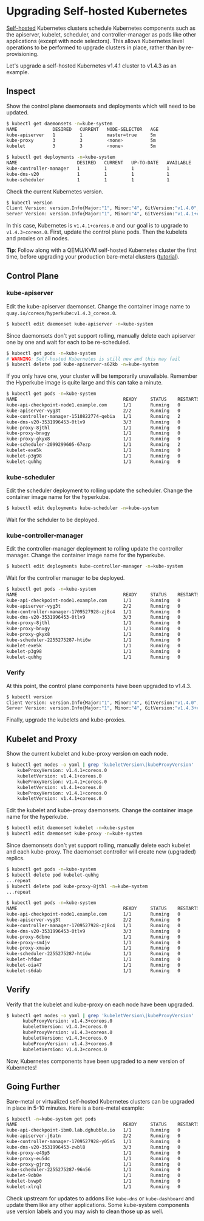 
# Upgrading Self-hosted Kubernetes

[Self-hosted](bootkube.md) Kubernetes clusters schedule Kubernetes components such as the apiserver, kubelet, scheduler, and controller-manager as pods like other applications (except with node selectors). This allows Kubernetes level operations to be performed to upgrade clusters in place, rather than by re-provisioning.

Let's upgrade a self-hosted Kubernetes v1.4.1 cluster to v1.4.3 as an example.

## Inspect

Show the control plane daemonsets and deployments which will need to be updated.

```sh
$ kubectl get daemonsets -n=kube-system
NAME             DESIRED   CURRENT   NODE-SELECTOR   AGE
kube-apiserver   1         1         master=true     5m
kube-proxy       3         3         <none>          5m
kubelet          3         3         <none>          5m

$ kubectl get deployments -n=kube-system
NAME                      DESIRED   CURRENT   UP-TO-DATE   AVAILABLE   AGE
kube-controller-manager   1         1         1            1           5m
kube-dns-v20              1         1         1            1           5m
kube-scheduler            1         1         1            1           5m
```

Check the current Kubernetes version.

```sh
$ kubectl version
Client Version: version.Info{Major:"1", Minor:"4", GitVersion:"v1.4.0", GitCommit:"a16c0a7f71a6f93c7e0f222d961f4675cd97a46b", GitTreeState:"clean", BuildDate:"2016-09-26T18:16:57Z", GoVersion:"go1.6.3", Compiler:"gc", Platform:"linux/amd64"}
Server Version: version.Info{Major:"1", Minor:"4", GitVersion:"v1.4.1+coreos.0", GitCommit:"b7a02f46b972c5211e5c04fdb1d5b86ac16c00eb", GitTreeState:"clean", BuildDate:"2016-10-11T20:13:55Z", GoVersion:"go1.6.3", Compiler:"gc", Platform:"linux/amd64"}
```

In this case, Kubernetes is `v1.4.1+coreos.0` and our goal is to upgrade to `v1.4.3+coreos.0`. First, update the control plane pods. Then the kubelets and proxies on all nodes.

**Tip**: Follow along with a QEMU/KVM self-hosted Kubernetes cluster the first time, before upgrading your production bare-metal clusters ([tutorial](bootkube.md)).

## Control Plane

### kube-apiserver

Edit the kube-apiserver daemonset. Change the container image name to `quay.io/coreos/hyperkube:v1.4.3_coreos.0`.

```sh
$ kubectl edit daemonset kube-apiserver -n=kube-system
```

Since daemonsets don't yet support rolling, manually delete each apiserver one by one and wait for each to be re-scheduled.

```sh
$ kubectl get pods -n=kube-system
# WARNING: Self-hosted Kubernetes is still new and this may fail
$ kubectl delete pod kube-apiserver-s62kb -n=kube-system
```

If you only have one, your cluster will be temporarily unavailable. Remember the Hyperkube image is quite large and this can take a minute.

```sh
$ kubectl get pods -n=kube-system
NAME                                       READY     STATUS    RESTARTS   AGE
kube-api-checkpoint-node1.example.com      1/1       Running   0          12m
kube-apiserver-vyg3t                       2/2       Running   0          2m
kube-controller-manager-1510822774-qebia   1/1       Running   2          12m
kube-dns-v20-3531996453-0tlv9              3/3       Running   0          12m
kube-proxy-8jthl                           1/1       Running   0          12m
kube-proxy-bnvgy                           1/1       Running   0          12m
kube-proxy-gkyx8                           1/1       Running   0          12m
kube-scheduler-2099299605-67ezp            1/1       Running   2          12m
kubelet-exe5k                              1/1       Running   0          12m
kubelet-p3g98                              1/1       Running   0          12m
kubelet-quhhg                              1/1       Running   0          12m
```

### kube-scheduler

Edit the scheduler deployment to rolling update the scheduler. Change the container image name for the hyperkube.

```sh
$ kubectl edit deployments kube-scheduler -n=kube-system
```

Wait for the schduler to be deployed.

### kube-controller-manager

Edit the controller-manager deployment to rolling update the controller manager. Change the container image name for the hyperkube.

```sh
$ kubectl edit deployments kube-controller-manager -n=kube-system
```

Wait for the controller manager to be deployed.

```sh
$ kubectl get pods -n=kube-system
NAME                                       READY     STATUS    RESTARTS   AGE
kube-api-checkpoint-node1.example.com      1/1       Running   0          28m
kube-apiserver-vyg3t                       2/2       Running   0          18m
kube-controller-manager-1709527928-zj8c4   1/1       Running   0          4m
kube-dns-v20-3531996453-0tlv9              3/3       Running   0          28m
kube-proxy-8jthl                           1/1       Running   0          28m
kube-proxy-bnvgy                           1/1       Running   0          28m
kube-proxy-gkyx8                           1/1       Running   0          28m
kube-scheduler-2255275287-hti6w            1/1       Running   0          6m
kubelet-exe5k                              1/1       Running   0          28m
kubelet-p3g98                              1/1       Running   0          28m
kubelet-quhhg                              1/1       Running   0          28m
```

### Verify

At this point, the control plane components have been upgraded to v1.4.3.

```sh
$ kubectl version
Client Version: version.Info{Major:"1", Minor:"4", GitVersion:"v1.4.0", GitCommit:"a16c0a7f71a6f93c7e0f222d961f4675cd97a46b", GitTreeState:"clean", BuildDate:"2016-09-26T18:16:57Z", GoVersion:"go1.6.3", Compiler:"gc", Platform:"linux/amd64"}
Server Version: version.Info{Major:"1", Minor:"4", GitVersion:"v1.4.3+coreos.0", GitCommit:"7819c84f25e8c661321ee80d6b9fa5f4ff06676f", GitTreeState:"clean", BuildDate:"2016-10-17T21:19:17Z", GoVersion:"go1.6.3", Compiler:"gc", Platform:"linux/amd64"}
```

Finally, upgrade the kubelets and kube-proxies.

## Kubelet and Proxy

Show the current kubelet and kube-proxy version on each node.

```sh
$ kubectl get nodes -o yaml | grep 'kubeletVersion\|kubeProxyVersion'
    kubeProxyVersion: v1.4.1+coreos.0
    kubeletVersion: v1.4.1+coreos.0
    kubeProxyVersion: v1.4.1+coreos.0
    kubeletVersion: v1.4.1+coreos.0
    kubeProxyVersion: v1.4.1+coreos.0
    kubeletVersion: v1.4.1+coreos.0
```

Edit the kubelet and kube-proxy daemonsets. Change the container image name for the hyperkube.

```sh
$ kubectl edit daemonset kubelet -n=kube-system
$ kubectl edit daemonset kube-proxy -n=kube-system
```

Since daemonsets don't yet support rolling, manually delete each kubelet and each kube-proxy. The daemonset controller will create new (upgraded) replics.

```sh
$ kubectl get pods -n=kube-system
$ kubectl delete pod kubelet-quhhg
...repeat
$ kubectl delete pod kube-proxy-8jthl -n=kube-system
...repeat

$ kubectl get pods -n=kube-system
NAME                                       READY     STATUS    RESTARTS   AGE
kube-api-checkpoint-node1.example.com      1/1       Running   0          1h
kube-apiserver-vyg3t                       2/2       Running   0          1h
kube-controller-manager-1709527928-zj8c4   1/1       Running   0          47m
kube-dns-v20-3531996453-0tlv9              3/3       Running   0          1h
kube-proxy-6dbne                           1/1       Running   0          1s
kube-proxy-sm4jv                           1/1       Running   0          8s
kube-proxy-xmuao                           1/1       Running   0          14s
kube-scheduler-2255275287-hti6w            1/1       Running   0          49m
kubelet-hfdwr                              1/1       Running   0          38s
kubelet-oia47                              1/1       Running   0          52s
kubelet-s6dab                              1/1       Running   0          59s
```

## Verify

Verify that the kubelet and kube-proxy on each node have been upgraded.

```sh
$ kubectl get nodes -o yaml | grep 'kubeletVersion\|kubeProxyVersion'
      kubeProxyVersion: v1.4.3+coreos.0
      kubeletVersion: v1.4.3+coreos.0
      kubeProxyVersion: v1.4.3+coreos.0
      kubeletVersion: v1.4.3+coreos.0
      kubeProxyVersion: v1.4.3+coreos.0
      kubeletVersion: v1.4.3+coreos.0
```

Now, Kubernetes components have been upgraded to a new version of Kubernetes!

## Going Further

Bare-metal or virtualized self-hosted Kubernetes clusters can be upgraded in place in 5-10 minutes. Here is a bare-metal example:

```sh
$ kubectl -n=kube-system get pods
NAME                                       READY     STATUS    RESTARTS   AGE
kube-api-checkpoint-ibm0.lab.dghubble.io   1/1       Running   0          2d
kube-apiserver-j6atn                       2/2       Running   0          5m
kube-controller-manager-1709527928-y05n5   1/1       Running   0          1m
kube-dns-v20-3531996453-zwbl8              3/3       Running   0          2d
kube-proxy-e49p5                           1/1       Running   0          14s
kube-proxy-eu5dc                           1/1       Running   0          8s
kube-proxy-gjrzq                           1/1       Running   0          3s
kube-scheduler-2255275287-96n56            1/1       Running   0          2m
kubelet-9ob0e                              1/1       Running   0          19s
kubelet-bvwp0                              1/1       Running   0          14s
kubelet-xlrql                              1/1       Running   0          24s
```

Check upstream for updates to addons like `kube-dns` or `kube-dashboard` and update them like any other applications. Some kube-system components use version labels and you may wish to clean those up as well.
